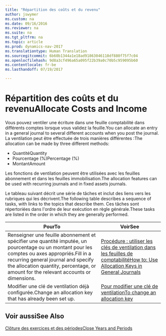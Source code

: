 ```yaml
---
title: "Répartition des coûts et du revenu"
author: jswymer
ms.custom: na
ms.date: 09/16/2016
ms.reviewer: na
ms.suite: na
ms.tgt_pltfrm: na
ms.topic: article
ms.prod: dynamics-nav-2017
ms.translationtype: Human Translation
ms.sourcegitcommit: 6b60b1344a1e18ad91863046110df880f75f7c04
ms.openlocfilehash: 9d8a3cf496a65a095f22b39a0c70b5c959095b60
ms.contentlocale: fr-be
ms.lasthandoff: 07/19/2017

---
```

# <a name="allocate-costs-and-income"></a><span data-ttu-id="e2258-102">Répartition des coûts et du revenu</span><span class="sxs-lookup"><span data-stu-id="e2258-102">Allocate Costs and Income</span></span>
<span data-ttu-id="e2258-103">Vous pouvez ventiler une écriture dans une feuille comptabilité dans différents comptes lorsque vous validez la feuille.</span><span class="sxs-lookup"><span data-stu-id="e2258-103">You can allocate an entry in a general journal to several different accounts when you post the journal.</span></span> <span data-ttu-id="e2258-104">La ventilation peut être effectuée de trois manières différentes :</span><span class="sxs-lookup"><span data-stu-id="e2258-104">The allocation can be made by three different methods:</span></span>

- <span data-ttu-id="e2258-105">Quantité</span><span class="sxs-lookup"><span data-stu-id="e2258-105">Quantity</span></span>
- <span data-ttu-id="e2258-106">Pourcentage (%)</span><span class="sxs-lookup"><span data-stu-id="e2258-106">Percentage (%)</span></span>
- <span data-ttu-id="e2258-107">Montant</span><span class="sxs-lookup"><span data-stu-id="e2258-107">Amount</span></span>

<span data-ttu-id="e2258-108">Les fonctions de ventilation peuvent être utilisées avec les feuilles abonnement et dans les feuilles immobilisation.</span><span class="sxs-lookup"><span data-stu-id="e2258-108">The allocation features can be used with recurring journals and in fixed assets journals.</span></span>
<!--You can also distribute the cost or revenue of a line to an intercompany partner when you post a sales or purchase document. When you post the document, a line will be posted in your general journal, and a corresponding line will be created in the intercompany outbox.-->

<span data-ttu-id="e2258-109">Le tableau suivant décrit une série de tâches et inclut des liens vers les rubriques qui les décrivent.</span><span class="sxs-lookup"><span data-stu-id="e2258-109">The following table describes a sequence of tasks, with links to the topics that describe them.</span></span> <span data-ttu-id="e2258-110">Ces tâches sont répertoriées dans l'ordre de leur exécution en règle générale.</span><span class="sxs-lookup"><span data-stu-id="e2258-110">These tasks are listed in the order in which they are generally performed.</span></span>

|<span data-ttu-id="e2258-111">Pour</span><span class="sxs-lookup"><span data-stu-id="e2258-111">To</span></span> |<span data-ttu-id="e2258-112">Voir</span><span class="sxs-lookup"><span data-stu-id="e2258-112">See</span></span> |
|---|----|
|<span data-ttu-id="e2258-113">Renseigner une feuille abonnement et spécifier une quantité imputée, un pourcentage ou un montant pour les comptes ou axes appropriés.</span><span class="sxs-lookup"><span data-stu-id="e2258-113">Fill in a recurring general journal and specify the allocation quantity, percentage, or amount for the relevant accounts or dimensions.</span></span>|[<span data-ttu-id="e2258-114">Procédure : utiliser les clés de ventilation dans les feuilles de comptabilité</span><span class="sxs-lookup"><span data-stu-id="e2258-114">How to: Use Allocation Keys in General Journals</span></span>](ui-how-use-allocation-keys-general-journals.md)|
|<span data-ttu-id="e2258-115">Modifier une clé de ventilation déjà configurée.</span><span class="sxs-lookup"><span data-stu-id="e2258-115">Change an allocation key that has already been set up.</span></span>|[<span data-ttu-id="e2258-116">Pour modifier une clé de ventilation</span><span class="sxs-lookup"><span data-stu-id="e2258-116">To change an allocation key</span></span>](ui-how-use-allocation-keys-general-journals.md)|

## <a name="see-also"></a><span data-ttu-id="e2258-117">Voir aussi</span><span class="sxs-lookup"><span data-stu-id="e2258-117">See Also</span></span>
[<span data-ttu-id="e2258-118">Clôture des exercices et des périodes</span><span class="sxs-lookup"><span data-stu-id="e2258-118">Close Years and Periods</span></span>](year-close-years-periods.md)

